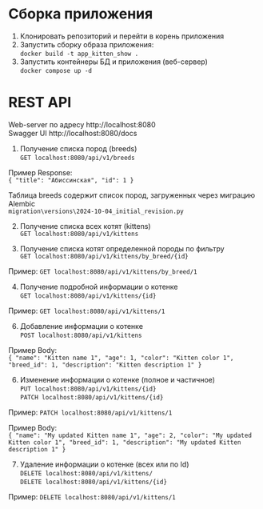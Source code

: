 # Сборка приложения
1. Клонировать репозиторий и перейти в корень приложения
2. Запустить сборку образа приложения:  
`docker build -t app_kitten_show .`  
3. Запустить контейнеры БД и приложения (веб-сервер)  
`docker compose up -d`

# REST API
Web-server по адресу http://localhost:8080  
Swagger UI http://localhost:8080/docs  

1. Получение списка пород (breeds)  
`GET localhost:8080/api/v1/breeds`

Пример Response:  
`{
    "title": "Абиссинская",
    "id": 1
}`

Таблица breeds содержит список пород, загруженных через миграцию Alembic  
`migration\versions\2024-10-04_initial_revision.py`

2. Получение списка всех котят (kittens)  
`GET localhost:8080/api/v1/kittens`

3. Получение списка котят определенной породы по фильтру  
`GET localhost:8080/api/v1/kittens/by_breed/{id}`

Пример: `GET localhost:8080/api/v1/kittens/by_breed/1`

4. Получение подробной информации о котенке  
`GET localhost:8080/api/v1/kittens/{id}`

Пример: `GET localhost:8080/api/v1/kittens/1`

6. Добавление информации о котенке  
`POST localhost:8080/api/v1/kittens`

Пример Body:  
`{
    "name": "Kitten name 1",
    "age": 1,
    "color": "Kitten color 1",
    "breed_id": 1,
    "description": "Kitten description 1"
}`

6. Изменение информации о котенке (полное и частичное)  
`PUT localhost:8080/api/v1/kittens/{id}`  
`PATCH localhost:8080/api/v1/kittens/{id}`

Пример: `PATCH localhost:8080/api/v1/kittens/1`

Пример Body:  
`{
    "name": "My updated Kitten name 1",
    "age": 2,
    "color": "My updated Kitten color 1",
    "breed_id": 1,
    "description": "My updated Kitten description 1"
}`

7. Удаление информации о котенке (всех или по Id)  
`DELETE localhost:8080/api/v1/kittens/`  
`DELETE localhost:8080/api/v1/kittens/{id}`

Пример: `DELETE localhost:8080/api/v1/kittens/1`
